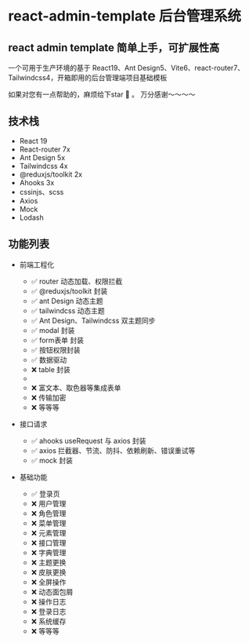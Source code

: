 # react-admin-template 后台管理系统

## react admin template 简单上手，可扩展性高

一个可用于生产环境的基于 React19、Ant Design5、Vite6、react-router7、Tailwindcss4，开箱即用的后台管理端项目基础模板

如果对您有一点帮助的，麻烦给下star 🌟 。 万分感谢～～～～

## 技术栈

- React 19
- React-router 7x
- Ant Design 5x
- Tailwindcss 4x
- @reduxjs/toolkit 2x
- Ahooks 3x
- cssinjs、scss
- Axios
- Mock
- Lodash

## 功能列表

- 前端工程化

  - ✅ router 动态加载、权限拦截
  - ✅ @reduxjs/toolkit 封装
  - ✅ ant Design 动态主题
  - ✅ tailwindcss 动态主题
  - ✅ Ant Design、Tailwindcss 双主题同步
  - ✅ modal 封装
  - ✅ form表单 封装
  - ✅ 按钮权限封装
  - ✅ 数据驱动
  - ❌ table 封装
  - 
  - ❌ 富文本、取色器等集成表单
  - ❌ 传输加密
  - ❌ 等等等
- 接口请求

  - ✅ ahooks useRequest 与 axios 封装
  - ✅ axios 拦截器、节流、防抖、依赖刷新、错误重试等
  - ✅ mock 封装
- 基础功能

  - ✅ 登录页
  - ❌ 用户管理
  - ❌ 角色管理
  - ❌ 菜单管理
  - ❌ 元素管理
  - ❌ 接口管理
  - ❌ 字典管理
  - ❌ 主题更换
  - ❌ 皮肤更换
  - ❌ 全屏操作
  - ❌ 动态面包屑
  - ❌ 操作日志
  - ❌ 登录日志
  - ❌ 系统缓存
  - ❌ 等等等
